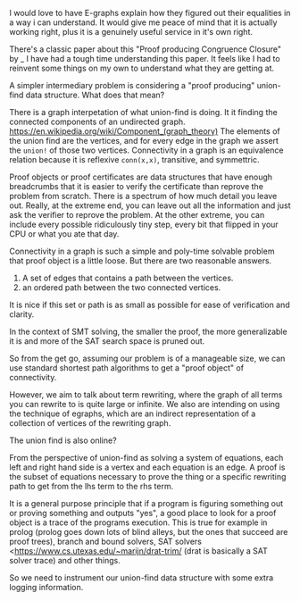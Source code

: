 


I would love to have E-graphs explain how they figured out their equalities in a way i can understand. It would give me peace of mind that it is actually working right, plus it is a genuinely useful service in it's own right.

There's a classic paper about this "Proof producing Congruence Closure" by _
I have had a tough time understanding this paper. It feels like I had to reinvent some things on my own to understand what they are getting at.

A simpler intermediary problem is considering a "proof producing" union-find data structure. What does that mean?

There is a graph interpetation of what union-find is doing. It it finding the connected components of an undirected graph. <https://en.wikipedia.org/wiki/Component_(graph_theory)> The elements of the union find are the vertices, and for every edge in the graph we assert the `union!` of those two vertices. Connectivity in a graph is an equivalence relation because it is reflexive `conn(x,x)`, transitive, and symmettric.

Proof objects or proof certificates are data structures that have enough breadcrumbs that it is easier to verify the certificate than reprove the problem from scratch. There is a spectrum of how much detail you leave out. Really, at the extreme end, you can leave out all the information and just ask the verifier to reprove the problem. At the other extreme, you can include every possible ridiculously tiny step, every bit that flipped in your CPU or what you ate that day.

Connectivity in a graph is such a simple and poly-time solvable problem that proof object is a little loose. But there are two reasonable answers.

1. A set of edges that contains a path between the vertices.
2. an ordered path between the two connected vertices.

It is nice if this set or path is as small as possible for ease of verification and clarity. 

In the context of SMT solving, the smaller the proof, the more generalizable it is and more of the SAT search space is pruned out.

So from the get go, assuming our problem is of a manageable size, we can use standard shortest path algorithms to get a "proof object" of connectivity.

However, we aim to talk about term rewriting, where the graph of all terms you can rewrite to is quite large or infinite. We also are intending on using the technique of egraphs, which are an indirect representation of a collection of vertices of the rewriting graph.

The union find is also online?

From the perspective of union-find as solving a system of equations, each left and right hand side is a vertex and each equation is an edge. A proof is the subset of equations necessary to prove the thing or a specific rewriting path to get from the lhs term to the rhs term.


It is a general purpose principle that if a program is figuring something out or proving something and outputs "yes", a good place to look for a proof object is a trace of the programs execution. This is true for example in prolog (prolog goes down lots of blind alleys, but the ones that succeed are proof trees), branch and bound solvers, SAT solvers <<https://www.cs.utexas.edu/~marijn/drat-trim/> (drat is basically a SAT solver trace) and other things. 

So we need to instrument our union-find data structure with some extra logging information.


